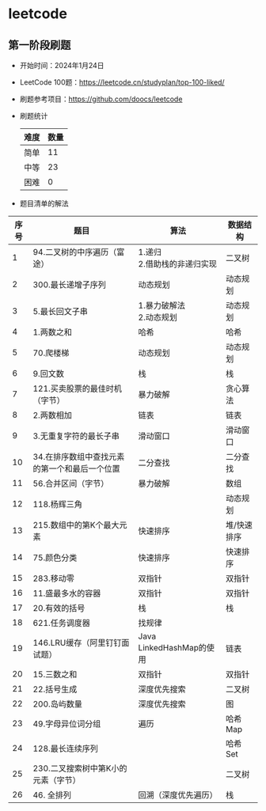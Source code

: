 # leetcode

## 第一阶段刷题

* 开始时间：2024年1月24日
* LeetCode 100题：https://leetcode.cn/studyplan/top-100-liked/
* 刷题参考项目：https://github.com/doocs/leetcode
* 刷题统计

  | 难度 | 数量 |
  |----|----|
  | 简单 | 11 |
  | 中等 | 23 |
  | 困难 | 0  |

* 题目清单的解法

| 序号 | 题目                       | 算法                    | 数据结构       |
|----|--------------------------|-----------------------|------------|
| 1  | 94.二叉树的中序遍历（富途）          | 1.递归<br/>2.借助栈的非递归实现  | 二叉树        |
| 2  | 300.最长递增子序列              | 动态规划                  | 动态规划       |
| 3  | 5.最长回文子串                 | 1.暴力破解法<br/>2.动态规划    | 动态规划       |
| 4  | 1.两数之和                   | 哈希                    | 哈希         |
| 5  | 70.爬楼梯                   | 动态规划                  | 动态规划       |
| 6  | 9.回文数                    | 栈                     | 栈          |
| 7  | 121.买卖股票的最佳时机（字节）        | 暴力破解                  | 贪心算法       |
| 8  | 2.两数相加                   | 链表                    | 链表         |
| 9  | 3.无重复字符的最长子串             | 滑动窗口                  | 滑动窗口       |
| 10 | 34.在排序数组中查找元素的第一个和最后一个位置 | 二分查找                  | 二分查找       |
| 11 | 56.合并区间（字节）              | 暴力破解                  | 数组         |
| 12 | 118.杨辉三角                 |                       | 动态规划       |
| 13 | 215.数组中的第K个最大元素          | 快速排序                  | 堆/快速排序     |
| 14 | 75.颜色分类                  | 快速排序                  | 快速排序       |
| 15 | 283.移动零                  | 双指针                   | 双指针        |
| 16 | 11.盛最多水的容器               | 双指针                   | 双指针        |
| 17 | 20.有效的括号                 | 栈                     | 栈          |
| 18 | 621.任务调度器                | 找规律                   |            |
| 19 | 146.LRU缓存（阿里钉钉面试题）       | Java LinkedHashMap的使用 | 链表         |
| 20 | 15.三数之和                  | 双指针                   | 双指针        |
| 21 | 22.括号生成                  | 深度优先搜索                | 二叉树        |
| 22 | 200.岛屿数量                 | 深度优先搜索                | 图          |
| 23 | 49.字母异位词分组               | 遍历                    | 哈希Map      |
| 24 | 128.最长连续序列               |                       | 哈希Set      |
| 25 | 230.二叉搜索树中第K小的元素（字节）     |                       | 二叉树        |
| 26 | 46. 全排列  | 回溯（深度优先遍历）                     |栈  |









